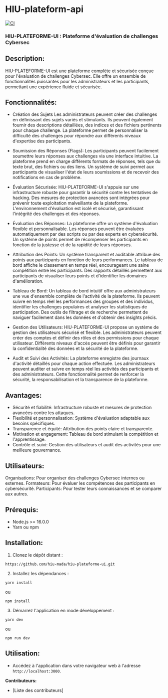 # HIU-plateform-api
[![CI](https://github.com/hiu-mada/hui-plateforme-api/actions/workflows/ci.yml/badge.svg)](https://github.com/hiu-mada/hiu-plateforme-ui/actions/workflows/ci.yml)


### **HIU-PLATEFORME-UI : Plateforme d'évaluation de challenges Cybersec**
## **Description:**

HIU-PLATEFORME-UI est une plateforme complète et sécurisée conçue pour l'évaluation de challenges Cybersec. Elle offre un ensemble de fonctionnalités puissantes pour les administrateurs et les participants, permettant une expérience fluide et sécurisée.

## **Fonctionnalités:**
  
* Création des Sujets
Les administrateurs peuvent créer des challenges en définissant des sujets variés et stimulants.
Ils peuvent également fournir des descriptions détaillées, des indices et des fichiers pertinents pour chaque challenge.
La plateforme permet de personnaliser la difficulté des challenges pour répondre aux différents niveaux d'expertise des participants.

* Soumission des Réponses (Flags):
Les participants peuvent facilement soumettre leurs réponses aux challenges via une interface intuitive.
La plateforme prend en charge différents formats de réponses, tels que du texte brut, des fichiers ou des liens.
Un système de suivi permet aux participants de visualiser l'état de leurs soumissions et de recevoir des notifications en cas de problème.

* Évaluation Sécurisée:
HIU-PLATEFORME-UI s'appuie sur une infrastructure robuste pour garantir la sécurité contre les tentatives de hacking.
Des mesures de protection avancées sont intégrées pour prévenir toute exploitation malveillante de la plateforme.
L'environnement d'évaluation est isolé et sécurisé, garantissant l'intégrité des challenges et des réponses.

* Évaluation des Réponses:
La plateforme offre un système d'évaluation flexible et personnalisable.
Les réponses peuvent être évaluées automatiquement par des scripts ou par des experts en cybersécurité.
Un système de points permet de récompenser les participants en fonction de la justesse et de la rapidité de leurs réponses.

* Attribution des Points:
Un système transparent et auditable attribue des points aux participants en fonction de leurs performances.
Le tableau de bord affiche le classement en temps réel, encourageant une saine compétition entre les participants.
Des rapports détaillés permettent aux participants de visualiser leurs points et d'identifier les domaines d'amélioration.

* Tableau de Bord:
Un tableau de bord intuitif offre aux administrateurs une vue d'ensemble complète de l'activité de la plateforme.
Ils peuvent suivre en temps réel les performances des groupes et des individus, identifier les challenges populaires et analyser les statistiques de participation.
Des outils de filtrage et de recherche permettent de naviguer facilement dans les données et d'obtenir des insights précis.

* Gestion des Utilisateurs:
HIU-PLATEFORME-UI propose un système de gestion des utilisateurs sécurisé et flexible.
Les administrateurs peuvent créer des comptes et définir des rôles et des permissions pour chaque utilisateur.
Différents niveaux d'accès peuvent être définis pour garantir la confidentialité des données et la sécurité de la plateforme.

* Audit et Suivi des Activités:
La plateforme enregistre des journaux d'activité détaillés pour chaque action effectuée.
Les administrateurs peuvent auditer et suivre en temps réel les activités des participants et des administrateurs.
Cette fonctionnalité permet de renforcer la sécurité, la responsabilisation et la transparence de la plateforme.

##  Avantages:
*  Sécurité et fiabilité:
   Infrastructure robuste et mesures de protection avancées contre les attaques.
*  Flexibilité et personnalisation:
  Système d'évaluation adaptable aux besoins spécifiques.
*  Transparence et équité:
  Attribution des points claire et transparente.
* Motivation et engagement:
   Tableau de bord stimulant la compétition et l'apprentissage.
* Contrôle et suivi:
  Gestion des utilisateurs et audit des activités pour une meilleure gouvernance.

## **Utilisateurs**:

Organisations: Pour organiser des challenges Cybersec internes ou externes.
Formateurs: Pour évaluer les compétences des participants en cybersécurité.
Participants: Pour tester leurs connaissances et se comparer aux autres.

## **Prérequis:**

* Node.js >= 16.0.0
* Yarn ou npm

## **Installation:**

1. Clonez le dépôt distant :

```
https://github.com/hiu-mada/hiu-plateforme-ui.git
```

2. Installez les dépendances :

```
yarn install
```

ou

```
npm install
```

3. Démarrez l'application en mode développement :

```
yarn dev
```

ou

```
npm run dev
```

## **Utilisation:**

* Accédez à l'application dans votre navigateur web à l'adresse `http://localhost:3000`.

**Contributeurs:**

* [Liste des contributeurs]


